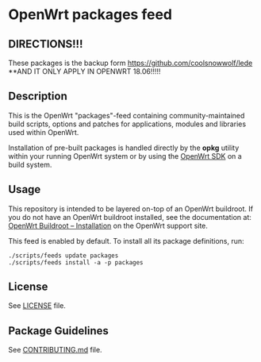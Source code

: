 # OpenWrt packages feed

## DIRECTIONS!!!
These packages is the backup form https://github.com/coolsnowwolf/lede
**AND IT ONLY APPLY IN OPENWRT 18.06!!!!!

## Description

This is the OpenWrt "packages"-feed containing community-maintained build scripts, options and patches for applications, modules and libraries used within OpenWrt.

Installation of pre-built packages is handled directly by the **opkg** utility within your running OpenWrt system or by using the [OpenWrt SDK](http://wiki.openwrt.org/doc/howto/obtain.firmware.sdk) on a build system.

## Usage

This repository is intended to be layered on-top of an OpenWrt buildroot. If you do not have an OpenWrt buildroot installed, see the documentation at: [OpenWrt Buildroot – Installation](http://wiki.openwrt.org/doc/howto/buildroot.exigence) on the OpenWrt support site.

This feed is enabled by default. To install all its package definitions, run:
```
./scripts/feeds update packages
./scripts/feeds install -a -p packages
```

## License

See [LICENSE](LICENSE) file.
 
## Package Guidelines

See [CONTRIBUTING.md](CONTRIBUTING.md) file.

